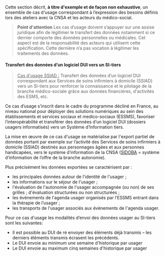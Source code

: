 Cette section décrit, **à titre d'exemple et de façon non exhaustive**, un ensemble de cas d'usage correspondant à l’expression des besoins définis lors des ateliers avec la CNSA et les acteurs du médico-social.

<blockquote class="stu-note">
    <p>
    <b>Point d'attention</b> Les cas d’usage doivent s’appuyer sur une assise juridique afin de légitimer le transfert des données notamment si ce dernier comporte des données personnelles ou médicales. Cet aspect est de la responsabilité des acteurs qui utilisent cette spécification. Cette dernière n’a pas vocation à légitimer les traitements des données.
    </p>
</blockquote>

#### Transfert des données d’un logiciel DUI vers un SI-tiers

<blockquote>
    <div class="note note">
    <u>Cas d'usage SSIAD :</u> Transfert des données d’un logiciel DUI correspondant aux Services de soins infirmiers à domicile (SSIAD) vers un SI-tiers pour renforcer la connaissance et le pilotage de la branche médico-sociale grâce aux données financières, d'activités des ESMS, etc.</div>
</blockquote>
    
Ce cas d’usage s’inscrit dans le cadre du programme décliné en France, au niveau national pour déployer des solutions numériques au sein des établissements et services sociaux et medico-sociaux (ESSMS), favoriser l’interopérabilité et transférer des données d’un logiciel DUI (dossiers usagers informatisés) vers un Système d’Information tiers.

La mise en œuvre de ce cas d'usage se matérialise par l'export partiel de données portant par exemple sur l’activité des Services de soins infirmiers à domicile (SSIAD) destinés aux personnages âgées et aux personnes handicapées, vers le système d’information de la CNSA (<a href="https://www.cnsa.fr/informations-thematiques/systeme-dinformation-et-numerique/sidoba">SIDOBA</a> = système d’information de l’offre de la branche autonomie).

Plus précisément les données exportées se caractérisent par :
* les principales données autour de l'identité de l'usager ;
* les informations sur le séjour de l'usager ;
* l'évaluation de l'autonomie de l'usager accompagnée (ou non) de ses grilles ; d'évaluation structurées ou non structurées ;
* les évènements de l'agenda usager organisés par l’ESSMS entrant dans la thérapie de l’usager ;
* les transports de l'usager associés aux évènements de l'agenda usager.

Pour ce cas d'usage les modalités d’envoi des données usager au SI-tiers sont les suivantes: 
* Il est possible au DUI de ré envoyer des éléments déjà transmis – les derniers éléments transmis écrasent les précédents.
* Le DUI envoie au minimum une semaine d'historique par usager
* Le DUI envoie au maximum cinq semaines d'historique par usager



   